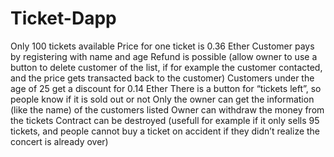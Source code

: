 # Ticket-Dapp
Only 100 tickets available
Price for one ticket is 0.36 Ether
Customer pays by registering with name and age
Refund is possible (allow owner to use a button to delete customer of the list, if for example the customer contacted, and the price gets transacted back to the customer)
Customers under the age of 25 get a discount for 0.14 Ether
There is a button for “tickets left”, so people know if it is sold out or not
Only the owner can get the information (like the name) of the customers listed
Owner can withdraw the money from the tickets
Contract can be destroyed (usefull for example if it only sells 95 tickets, and people cannot buy a ticket on accident if they didn’t realize the concert is already over)
